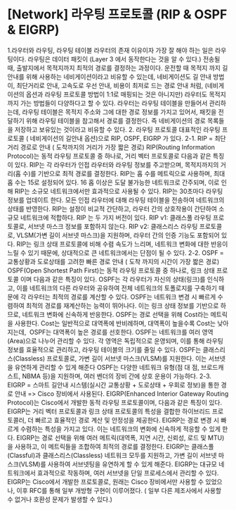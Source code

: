 # [Network] 라우팅 프로토콜 (RIP & OSPF & EIGRP)

1.라우터와 라우팅, 라우팅 테이블
라우터의 존재 이유이자 가장 잘 해야 하는 일은 라우팅이다.
라우팅은 데이터 패킷이 (Layer 3 에서 동작한다는 것을 알 수 있다.) 전송될 때, 출발지에서 목적지까지 최적의 경로를 결정하는 과정이다.
운전할 때 목적지 까지 길 안내를 위해 사용하는 네비게이션이라고 비유할 수 있는데, 네비게이션도 길 안내 방법이, 최단거리로 안내, 고속도로 우선 안내, 비용이 최저로 드는 경로 안내 처럼, (네비게이션의 옵션과 라우팅 프로토콜 방법이 1:1로 매핑되는 것은 아니지만) 라우터도 목적지 까지 가는 방법들이 다양하다고 할 수 있다.
라우터는 라우팅 테이블을 만들어서 관리하는데, 라우팅 테이블은 목적지 주소와 그에 대한 경로 정보를 가지고 있어서, 패킷을 전달하기 위해 라우팅 테이블을 참고해서 경로를 결정한다. 즉 네비게이션의 경로 목록들을 저장하고 보유있는 것이라고 비유할 수 있다.
2. 라우팅 프로토콜
대표적인 라우팅 프로토콜 ( 네비게이션의 길안내 옵션)으로 RIP, OSPF, EIGRP 가 있다.
2-1. RIP = 최단거리 경로로 안내 ( 도착까지의 거리가 가장 짧은 경로)
RIP(Routing Information Protocol)는 동적 라우팅 프로토콜 중 하나로, 거리 벡터 프로토콜로 다음과 같은 특징이 있다.
RIP는 각 라우터가 인접 라우터와 라우팅 정보를 주고받으며, 목적지까지의 거리(홉 수)를 기반으로 최적 경로를 결정한다.
RIP는 홉 수를 메트릭으로 사용하며, 최대 홉 수는 15로 설정되어 있다. 16 홉 이상은 도달 불가능한 네트워크로 간주되며, 이로 인해 RIP는 소규모 네트워크에서만 효과적으로 사용될 수 있다.
RIP는 30초마다 라우팅 정보를 업데이트 한다. 모든 인접 라우터에 대해 라우팅 테이블을 전송하여 네트워크의 상태를 반영한다.
RIP는 설정이 비교적 간단하고, 라우터 간의 상호작용이 간단하여 소규모 네트워크에 적합하다.
RIP 는 두 가지 버전이 있다.
RIP v1: 클래스풀 라우팅 프로토콜로, 서브넷 마스크 정보를 포함하지 않는다.
RIP v2: 클래스리스 라우팅 프로토콜로, VLSM(가변 길이 서브넷 마스크)을 지원하며, 라우터 간의 인증 기능도 포함되어 있다.
RIP는 링크 상태 프로토콜에 비해 수렴 속도가 느리며, 네트워크 변화에 대한 반응이 느릴 수 있기 때문에, 상대적으로 큰 네트워크에서는 단점이 될 수 있다.
2-2. OSPF = 교통상황과 도로상태를 고려한 빠른 경로 안내 ( 도착 까지의 시간이 가장 짧은 경로)
OSPF(Open Shortest Path First)는 동적 라우팅 프로토콜 중 하나로, 링크 상태 프로토콜 이며 다음과 같은 특징이 있다.
OSPF는 각 라우터가 자신의 상태(링크)를 인식하고, 이를 네트워크의 다른 라우터와 공유하여 전체 네트워크의 토폴로지를 구축하기 때문에 각 라우터는 최적의 경로를 계산할 수 있다.
OSPF는 네트워크 변경 시 빠르게 수렴하여 최적의 경로를 재계산하는 능력이 뛰어나다. 이는 링크 상태 정보를 기반으로 하므로, 네트워크 변화에 신속하게 반응한다.
OSPF는 경로 선택을 위해 Cost라는 메트릭을 사용한다. Cost는 일반적으로 대역폭에 반비례하며, 대역폭이 높을수록 Cost는 낮아지는데,  OSPF는 대역폭이 높은 경로를 선호한다.
OSPF는 네트워크를 여러 영역(Area)으로 나누어 관리할 수 있다. 각 영역은 독립적으로 운영되며, 이를 통해 라우팅 정보를 효율적으로 관리하고, 라우팅 테이블의 크기를 줄일 수 있다.
OSPF는 클래스리스(Classless) 프로토콜로, 가변 길이 서브넷 마스크(VLSM)를 지원한다. 이는 서브넷을 유연하게 관리할 수 있게 해준다
OSPF는 다양한 네트워크 유형(점 대 점, 브로드캐스트, NBMA 등)을 지원하며, 여러 벤더의 장비 간에 상호 운용이 가능하다.
2-3. EIGRP = 스마트 길안내 시스템(실시간 교통상황 + 도로상태 + 우회로 정보)을 통한 경로 안내 => Cisco 장비에서 사용된다.
EIGRP(Enhanced Interior Gateway Routing Protocol)는 Cisco에서 개발한 동적 라우팅 프로토콜이며, 다음과 같은 특징이 있다.
EIGRP는 거리 벡터 프로토콜과 링크 상태 프로토콜의 특성을 결합한 하이브리드 프로토콜러, 더 빠르고 효율적인 경로 계산 및 안정성을 제공한다.
EIGRP는 경로 변경 시 빠르게 수렴하는 특성을 가지고 있다. 이는 네트워크의 변화에 신속하게 적응할 수 있게 한다.
EIGRP는 경로 선택을 위해 여러 메트릭(대역폭, 지연 시간, 신뢰성, 로드 및 MTU)을 사용하고, 이 메트릭들을 조합하여 최적의 경로를 결정한다.
EIGRP는 클래스풀(Classful)과 클래스리스(Classless) 네트워크 모두를 지원하고, 가변 길이 서브넷 마스크(VLSM)를 사용하여 서브넷팅을 유연하게 할 수 있게 해준다.
EIGRP는 대규모 네트워크에서 효과적으로 작동하며, 여러 서브넷을 단일 프로세스에서 관리할 수 있다.
EIGRP는 Cisco에서 개발한 프로토콜로, 원래는 Cisco 장비에서만 사용할 수 있었으나, 이후 RFC를 통해 일부 개방형 구현이 이루어졌다. ( 일부 다른 제조사에서 사용할 수 없거나 호환성 문제가 발생할 수 있다.)